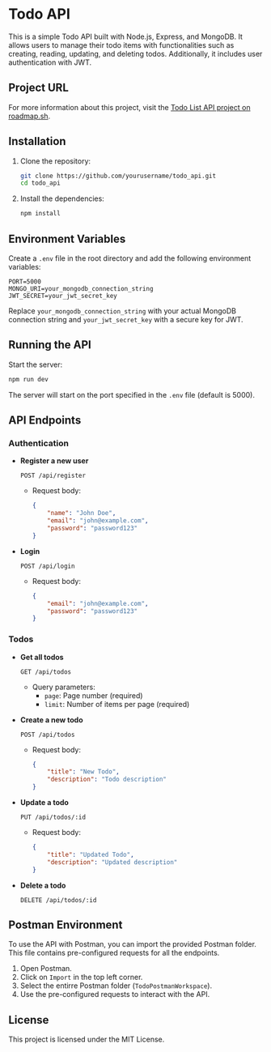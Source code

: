 # Todo API

This is a simple Todo API built with Node.js, Express, and MongoDB. It allows users to manage their todo items with functionalities such as creating, reading, updating, and deleting todos. Additionally, it includes user authentication with JWT.

## Project URL

For more information about this project, visit the [Todo List API project on roadmap.sh](https://roadmap.sh/projects/todo-list-api).

## Installation

1. Clone the repository:
    ```sh
    git clone https://github.com/yourusername/todo_api.git
    cd todo_api
    ```

2. Install the dependencies:
    ```sh
    npm install
    ```

## Environment Variables

Create a `.env` file in the root directory and add the following environment variables:

```env
PORT=5000
MONGO_URI=your_mongodb_connection_string
JWT_SECRET=your_jwt_secret_key
```

Replace `your_mongodb_connection_string` with your actual MongoDB connection string and `your_jwt_secret_key` with a secure key for JWT.

## Running the API

Start the server:
```sh
npm run dev
```

The server will start on the port specified in the `.env` file (default is 5000).

## API Endpoints

### Authentication

- **Register a new user**
    ```http
    POST /api/register
    ```
    - Request body:
        ```json
        {
            "name": "John Doe",
            "email": "john@example.com",
            "password": "password123"
        }
        ```

- **Login**
    ```http
    POST /api/login
    ```
    - Request body:
        ```json
        {
            "email": "john@example.com",
            "password": "password123"
        }
        ```

### Todos

- **Get all todos**
    ```http
    GET /api/todos
    ```
    - Query parameters:
        - `page`: Page number (required)
        - `limit`: Number of items per page (required)

- **Create a new todo**
    ```http
    POST /api/todos
    ```
    - Request body:
        ```json
        {
            "title": "New Todo",
            "description": "Todo description"
        }
        ```

- **Update a todo**
    ```http
    PUT /api/todos/:id
    ```
    - Request body:
        ```json
        {
            "title": "Updated Todo",
            "description": "Updated description"
        }
        ```

- **Delete a todo**
    ```http
    DELETE /api/todos/:id
    ```

## Postman Environment

To use the API with Postman, you can import the provided Postman folder. This file contains pre-configured requests for all the endpoints.

1. Open Postman.
2. Click on `Import` in the top left corner.
3. Select the entirre Postman folder (`TodoPostmanWorkspace`).
4. Use the pre-configured requests to interact with the API.

## License

This project is licensed under the MIT License.